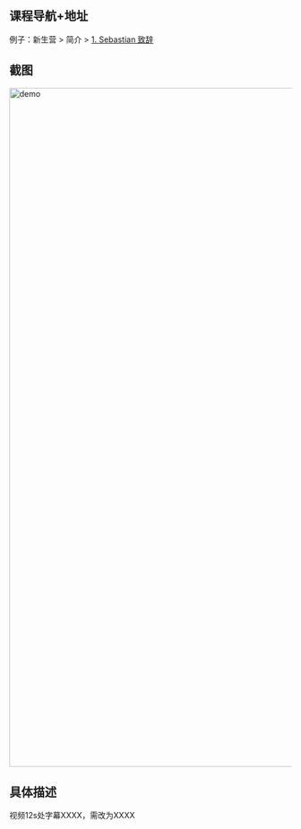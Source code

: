 ## 课程导航+地址
例子：新生营 > 简介 > [1. Sebastian 致辞](https://classroom.udacity.com/nanodegrees/nd113-cn/parts/d495d366-e13e-4be2-99fb-034055b0fe6d)

## 截图
<img width="1212" alt="demo" src="https://github.com/udacity/intro2car-cn_feedback/blob/master/beta-test/Sebastrian.png">

## 具体描述
视频12s处字幕XXXX，需改为XXXX 
